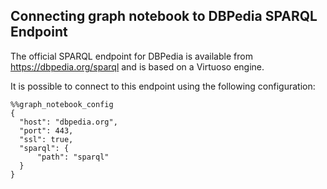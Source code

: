 ## Connecting graph notebook to DBPedia SPARQL Endpoint

The official SPARQL endpoint for DBPedia is available from https://dbpedia.org/sparql and is based on a Virtuoso engine.

It is possible to connect to this endpoint using the following configuration:

```
%%graph_notebook_config
{
  "host": "dbpedia.org",
  "port": 443,
  "ssl": true,
  "sparql": {
      "path": "sparql"
  }
}
```
